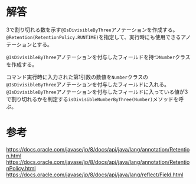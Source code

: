 # 解答
3で割り切れる数を示す`@IsDivisibleByThree`アノテーションを作成する。  
`@Retention(RetentionPolicy.RUNTIME)`を指定して、実行時にも使用できるアノテーションとする。

`@IsDivisibleByThree`アノテーションを付与したフィールドを持つ`Number`クラスを作成する。

コマンド実行時に入力された第1引数の数値を`Number`クラスの`@IsDivisibleByThree`アノテーションを付与したフィールドに入れる。  
`@IsDivisibleByThree`アノテーションを付与したフィールドに入っている値が3で割り切れるかを判定する`isDivisibleNumberByThree(Number)`メソッドを呼ぶ。

# 参考
https://docs.oracle.com/javase/jp/8/docs/api/java/lang/annotation/Retention.html  
https://docs.oracle.com/javase/jp/8/docs/api/java/lang/annotation/RetentionPolicy.html  
https://docs.oracle.com/javase/jp/8/docs/api/java/lang/reflect/Field.html
